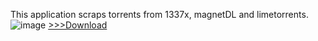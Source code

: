 This application scraps torrents from 1337x, magnetDL and limetorrents.
![image](https://github.com/KR0WLEY/torrentier/assets/50808176/fd8b09ab-cbe8-4500-a825-e0b04423f40c)
[>>>Download](https://github.com/KR0WLEY/torrentier/releases/download/v1.0.2/torrentier.v1.0.2.zip)
